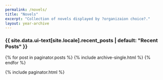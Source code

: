 ```yaml
---  
permalink: /novels/  
title: "Novels"  
excerpt: "Collection of novels displayed by ?organizaion choice?."  
layout: year-archive  
---  
```


<h3 class="archive__subtitle">{{ site.data.ui-text[site.locale].recent_posts | default: "Recent Posts" }}</h3>

{% for post in paginator.posts %}
  {% include archive-single.html %}
{% endfor %}

{% include paginator.html %}
